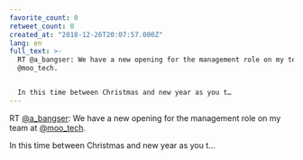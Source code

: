 ```yaml
---
favorite_count: 0
retweet_count: 0
created_at: "2018-12-26T20:07:57.000Z"
lang: en
full_text: >-
  RT @a_bangser: We have a new opening for the management role on my team at
  @moo_tech.


  In this time between Christmas and new year as you t…
---
```


RT [@a_bangser](https://twitter.com/a_bangser): We have a new opening for the
management role on my team at [@moo_tech](https://twitter.com/moo_tech).

In this time between Christmas and new year as you t…
